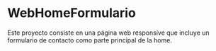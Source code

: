 # WebHomeFormulario
Este proyecto consiste en una página web responsive que incluye un formulario de contacto como parte principal de la home.
